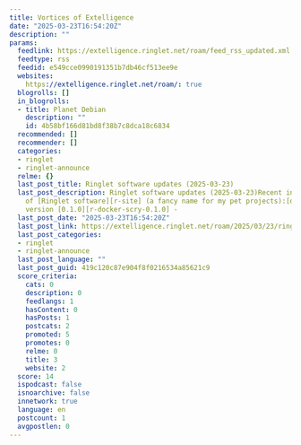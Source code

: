 ```yaml
---
title: Vortices of Extelligence
date: "2025-03-23T16:54:20Z"
description: ""
params:
  feedlink: https://extelligence.ringlet.net/roam/feed_rss_updated.xml
  feedtype: rss
  feedid: e549cce0990191351b7db46cf513ee9e
  websites:
    https://extelligence.ringlet.net/roam/: true
  blogrolls: []
  in_blogrolls:
  - title: Planet Debian
    description: ""
    id: 4b58bf166d81bd8f38b7c8dca18c6834
  recommended: []
  recommender: []
  categories:
  - ringlet
  - ringlet-announce
  relme: {}
  last_post_title: Ringlet software updates (2025-03-23)
  last_post_description: Ringlet software updates (2025-03-23)Recent initial releases
    of [Ringlet software][r-site] (a fancy name for my pet projects):[docker-scry][r-docker-scry]
    version [0.1.0][r-docker-scry-0.1.0] -
  last_post_date: "2025-03-23T16:54:20Z"
  last_post_link: https://extelligence.ringlet.net/roam/2025/03/23/ringlet-wk/
  last_post_categories:
  - ringlet
  - ringlet-announce
  last_post_language: ""
  last_post_guid: 419c120c87e904f8f0216534a85621c9
  score_criteria:
    cats: 0
    description: 0
    feedlangs: 1
    hasContent: 0
    hasPosts: 1
    postcats: 2
    promoted: 5
    promotes: 0
    relme: 0
    title: 3
    website: 2
  score: 14
  ispodcast: false
  isnoarchive: false
  innetwork: true
  language: en
  postcount: 1
  avgpostlen: 0
---
```

